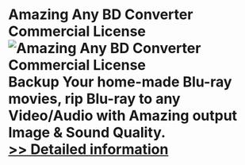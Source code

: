 # Amazing Any BD Converter Commercial License<br />![Amazing Any BD Converter Commercial License](https://mycommerce.akamaized.net/api/pimages/P300909227/BIG/300909227.PNG)<br />Backup Your home-made Blu-ray movies, rip Blu-ray to any Video/Audio with Amazing output Image & Sound Quality.<br />[>> Detailed information](https://secure.shareit.com/shareit/product.html?productid=300909227&affiliateid=200057808)